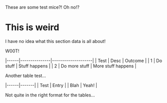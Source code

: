 These are some test mice?! Oh no!?

# This is weird

I have no idea what this section data is all about!

W00T!

|------|---------------|--------------------|
| Test | Desc          | Outcome            |
| 1    | Do stuff      | Stuff happens      |
| 2    | Do more stuff | More stuff happens |

Another table test...

|------|-------|
| Test | Entry |
| Blah | Yeah! |

Not quite in the right format for the tables...
